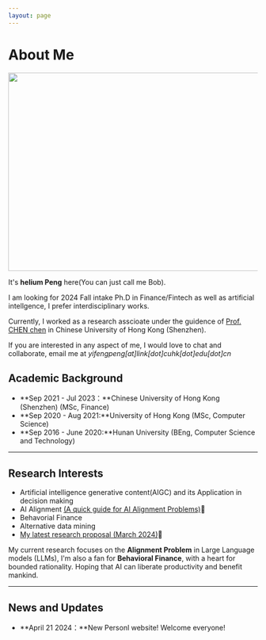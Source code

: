 ```yaml
---
layout: page
---
```


# About Me

<img src="https://heliumpeng.github.io/images/主页个人照.jpg" class="floatpic" width="600" height="400">

It's **helium Peng** here(You can just call me Bob).

I am looking for 2024 Fall intake Ph.D in Finance/Fintech as well as artificial intellgence, I prefer interdisciplinary works. 

Currently, I worked as a research asscioate under the guidence of [Prof. CHEN chen](https://myweb.cuhk.edu.cn/chenchen2020) in Chinese University of Hong Kong (Shenzhen).

If you are interested in any aspect of me, I would love to chat and collaborate, email me at *yifengpeng[at]link[dot]cuhk[dot]edu[dot]cn*

## Academic Background

- **Sep 2021 - Jul 2023：**Chinese University of Hong Kong (Shenzhen) (MSc, Finance)
- **Sep 2020 - Aug 2021:**University of Hong Kong (MSc, Computer Science)
- **Sep 2016 - June 2020:**Hunan University (BEng, Computer Science and Technology)

---

## Research Interests

- Artificial intelligence generative content(AIGC) and its Application in decision making
- AI Alignment [(A quick guide for AI Alignment Problems)](https://alignmentsurvey.com/)🔗
- Behavorial Finance
- Alternative data mining
- [My latest research proposal (March 2024)](https://heliumpeng.github.io/file/Peng-RP-2024.3.pdf)🔗

My current research focuses on the **Alignment Problem** in Large Language models (LLMs), I'm also a fan for **Behavioral Finance**, with a heart for bounded rationality. Hoping that AI can liberate productivity and benefit mankind.

---

## News and Updates

- **April 21 2024：**New Personl website! Welcome everyone!


<!-- <blockquote class="twitter-tweet"><p lang="en" dir="ltr">Thrilled to be an AAAI-UC Scholar at <a href="https://twitter.com/hashtag/AAAI24?src=hash&amp;ref_src=twsrc%5Etfw">#AAAI24</a>, thanks to <a href="https://twitter.com/hashtag/AAAI?src=hash&amp;ref_src=twsrc%5Etfw">#AAAI</a> &amp; <a href="https://twitter.com/hashtag/GoogleExploreCSR?src=hash&amp;ref_src=twsrc%5Etfw">#GoogleExploreCSR</a> for the sponsorship. Grateful for the knowledge gained and new friendships formed.<br><br>Wonderful trip in Vancouver. Looking forward to staying connected with all.<a href="https://twitter.com/hashtag/AAAI24?src=hash&amp;ref_src=twsrc%5Etfw">#AAAI24</a> <a href="https://twitter.com/hashtag/Vancouver?src=hash&amp;ref_src=twsrc%5Etfw">#Vancouver</a> <a href="https://twitter.com/hashtag/GoogleExploreCSR?src=hash&amp;ref_src=twsrc%5Etfw">#GoogleExploreCSR</a> <a href="https://t.co/wUQUp8XlSM">pic.twitter.com/wUQUp8XlSM</a></p>&mdash; Hanlin CAI (seeking a PhD position 2025) (@lancecai2002) <a href="https://twitter.com/lancecai2002/status/1762210025173344260?ref_src=twsrc%5Etfw">February 26, 2024</a></blockquote> <script async src="https://platform.twitter.com/widgets.js" charset="utf-8"></script> -->


